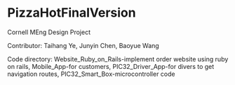 # PizzaHotFinalVersion
Cornell MEng Design Project

Contributor: Taihang Ye, Junyin Chen, Baoyue Wang

Code directory: Website_Ruby_on_Rails-implement order website using ruby on rails,
                Mobile_App-for customers, 
                PIC32_Driver_App-for divers to get navigation routes, 
                PIC32_Smart_Box-microcontroller code
